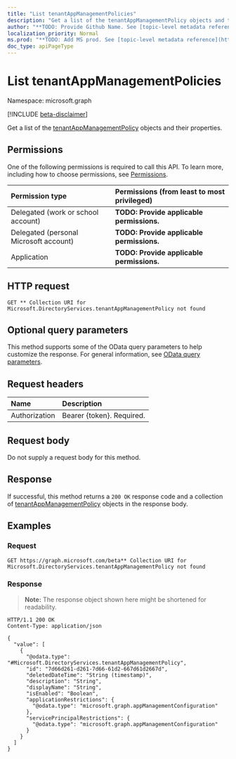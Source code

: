 ```yaml
---
title: "List tenantAppManagementPolicies"
description: "Get a list of the tenantAppManagementPolicy objects and their properties."
author: "**TODO: Provide Github Name. See [topic-level metadata reference](https://msgo.azurewebsites.net/add/document/guidelines/metadata.html#topic-level-metadata)**"
localization_priority: Normal
ms.prod: "**TODO: Add MS prod. See [topic-level metadata reference](https://msgo.azurewebsites.net/add/document/guidelines/metadata.html#topic-level-metadata)**"
doc_type: apiPageType
---
```


# List tenantAppManagementPolicies
Namespace: microsoft.graph

[!INCLUDE [beta-disclaimer](../../includes/beta-disclaimer.md)]

Get a list of the [tenantAppManagementPolicy](../resources/tenantappmanagementpolicy.md) objects and their properties.

## Permissions
One of the following permissions is required to call this API. To learn more, including how to choose permissions, see [Permissions](/graph/permissions-reference).

|Permission type|Permissions (from least to most privileged)|
|:---|:---|
|Delegated (work or school account)|**TODO: Provide applicable permissions.**|
|Delegated (personal Microsoft account)|**TODO: Provide applicable permissions.**|
|Application|**TODO: Provide applicable permissions.**|

## HTTP request

<!-- {
  "blockType": "ignored"
}
-->
``` http
GET ** Collection URI for Microsoft.DirectoryServices.tenantAppManagementPolicy not found
```

## Optional query parameters
This method supports some of the OData query parameters to help customize the response. For general information, see [OData query parameters](/graph/query-parameters).

## Request headers
|Name|Description|
|:---|:---|
|Authorization|Bearer {token}. Required.|

## Request body
Do not supply a request body for this method.

## Response

If successful, this method returns a `200 OK` response code and a collection of [tenantAppManagementPolicy](../resources/tenantappmanagementpolicy.md) objects in the response body.

## Examples

### Request
<!-- {
  "blockType": "request",
  "name": "list_tenantappmanagementpolicy"
}
-->
``` http
GET https://graph.microsoft.com/beta** Collection URI for Microsoft.DirectoryServices.tenantAppManagementPolicy not found
```


### Response
>**Note:** The response object shown here might be shortened for readability.
<!-- {
  "blockType": "response",
  "truncated": true,
  "@odata.type": "Collection(Microsoft.DirectoryServices.tenantAppManagementPolicy)"
}
-->
``` http
HTTP/1.1 200 OK
Content-Type: application/json

{
  "value": [
    {
      "@odata.type": "#Microsoft.DirectoryServices.tenantAppManagementPolicy",
      "id": "7d66d261-d261-7d66-61d2-667d61d2667d",
      "deletedDateTime": "String (timestamp)",
      "description": "String",
      "displayName": "String",
      "isEnabled": "Boolean",
      "applicationRestrictions": {
        "@odata.type": "microsoft.graph.appManagementConfiguration"
      },
      "servicePrincipalRestrictions": {
        "@odata.type": "microsoft.graph.appManagementConfiguration"
      }
    }
  ]
}
```

